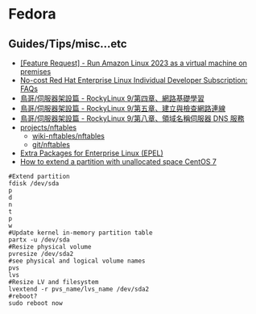 # Fedora

## Guides/Tips/misc...etc

* [[Feature Request] - Run Amazon Linux 2023 as a virtual machine on premises](https://github.com/amazonlinux/amazon-linux-2023/issues/102)
* [No-cost Red Hat Enterprise Linux Individual Developer Subscription: FAQs](https://developers.redhat.com/articles/faqs-no-cost-red-hat-enterprise-linux#)
* [鳥哥/伺服器架設篇 - RockyLinux 9/第四章、網路基礎學習](https://linux.vbird.org/linux_server/rocky9/0150networking.php)
* [鳥哥/伺服器架設篇 - RockyLinux 9/第五章、建立與檢查網路連線](https://linux.vbird.org/linux_server/rocky9/0160setnetwork.php)
* [鳥哥/伺服器架設篇 - RockyLinux 9/第八章、領域名稱伺服器 DNS 服務](https://linux.vbird.org/linux_server/rocky9/0210dns.php)
* [projects/nftables](https://netfilter.org/projects/nftables/)
    * [wiki-nftables/nftables](https://wiki.nftables.org/wiki-nftables/index.php/Main_Page)
    * [git/nftables](https://git.netfilter.org/nftables/)
* [Extra Packages for Enterprise Linux (EPEL)](https://docs.fedoraproject.org/en-US/epel/)
* [How to extend a partition with unallocated space CentOS 7](https://community.webcore.cloud/tutorials/linux_specific_articles/how_to_extend_partition_with_unallocated_space_cen/)


```shell
#Extend partition
fdisk /dev/sda
p
d
n
t
p
w
#Update kernel in-memory partition table
partx -u /dev/sda
#Resize physical volume
pvresize /dev/sda2
#see physical and logical volume names
pvs
lvs
#Resize LV and filesystem
lvextend -r pvs_name/lvs_name /dev/sda2
#reboot?
sudo reboot now
```
